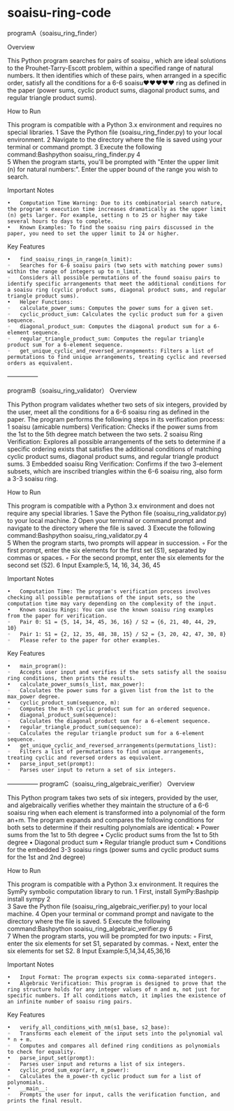 # soaisu-ring-code

programA（soaisu_ring_finder）

Overview

This Python program searches for pairs of soaisu , which are ideal solutions to the Prouhet-Tarry-Escott problem, within a specified range of natural numbers. It then identifies which of these pairs, when arranged in a specific order, satisfy all the conditions for a 6-6 soaisu❤︎❤︎❤︎❤︎❤︎  ring as defined in the paper (power sums, cyclic product sums, diagonal product sums, and regular triangle product sums).


How to Run

This program is compatible with a Python 3.x environment and requires no special libraries.
	1	Save the Python file (soaisu_ring_finder.py) to your local environment.
	2	Navigate to the directory where the file is saved using your terminal or command prompt.
	3	Execute the following command:Bashpython soaisu_ring_finder.py
	4	
	5	When the program starts, you'll be prompted with "Enter the upper limit (n) for natural numbers:". Enter the upper bound of the range you wish to search.


Important Notes

	•	Computation Time Warning: Due to its combinatorial search nature, the program's execution time increases dramatically as the upper limit (n) gets larger. For example, setting n to 25 or higher may take several hours to days to complete.
	•	Known Examples: To find the soaisu ring pairs discussed in the paper, you need to set the upper limit to 24 or higher.


Key Features

	•	find_soaisu_rings_in_range(n_limit):
	◦	Searches for 6-6 soaisu pairs (two sets with matching power sums) within the range of integers up to n_limit.
	◦	Considers all possible permutations of the found soaisu pairs to identify specific arrangements that meet the additional conditions for a soaisu ring (cyclic product sums, diagonal product sums, and regular triangle product sums).
	•	Helper Functions:
	◦	calculate_power_sums: Computes the power sums for a given set.
	◦	cyclic_product_sum: Calculates the cyclic product sum for a given sequence.
	◦	diagonal_product_sum: Computes the diagonal product sum for a 6-element sequence.
	◦	regular_triangle_product_sum: Computes the regular triangle product sum for a 6-element sequence.
	◦	get_unique_cyclic_and_reversed_arrangements: Filters a list of permutations to find unique arrangements, treating cyclic and reversed orders as equivalent.


—————

programB（soaisu_ring_validator）
Overview

This Python program validates whether two sets of six integers, provided by the user, meet all the conditions for a 6-6 soaisu ring as defined in the paper.
The program performs the following steps in its verification process:
	1	soaisu (amicable numbers) Verification: Checks if the power sums from the 1st to the 5th degree match between the two sets.
	2	soaisu Ring Verification: Explores all possible arrangements of the sets to determine if a specific ordering exists that satisfies the additional conditions of matching cyclic product sums, diagonal product sums, and regular triangle product sums.
	3	Embedded soaisu Ring Verification: Confirms if the two 3-element subsets, which are inscribed triangles within the 6-6 soaisu ring, also form a 3-3 soaisu ring.


How to Run

This program is compatible with a Python 3.x environment and does not require any special libraries.
	1	Save the Python file (soaisu_ring_validator.py) to your local machine.
	2	Open your terminal or command prompt and navigate to the directory where the file is saved.
	3	Execute the following command:Bashpython soaisu_ring_validator.py
	4	
	5	When the program starts, two prompts will appear in succession.
	◦	For the first prompt, enter the six elements for the first set (S1), separated by commas or spaces.
	◦	For the second prompt, enter the six elements for the second set (S2).
	6	Input Example:5, 14, 16, 34, 36, 45


Important Notes

	•	Computation Time: The program's verification process involves checking all possible permutations of the input sets, so the computation time may vary depending on the complexity of the input.
	•	Known soaisu Rings: You can use the known soaisu ring examples from the paper for verification.
	◦	Pair 0: S1 = {5, 14, 34, 45, 36, 16} / S2 = {6, 21, 40, 44, 29, 10}
	◦	Pair 1: S1 = {2, 12, 35, 48, 38, 15} / S2 = {3, 20, 42, 47, 30, 8}
	◦	Please refer to the paper for other examples.


Key Features

	•	main_program():
	◦	Accepts user input and verifies if the sets satisfy all the soaisu ring conditions, then prints the results.
	•	calculate_power_sums(s_list, max_power):
	◦	Calculates the power sums for a given list from the 1st to the max_power degree.
	•	cyclic_product_sum(sequence, m):
	◦	Computes the m-th cyclic product sum for an ordered sequence.
	•	diagonal_product_sum(sequence):
	◦	Calculates the diagonal product sum for a 6-element sequence.
	•	regular_triangle_product_sum(sequence):
	◦	Calculates the regular triangle product sum for a 6-element sequence.
	•	get_unique_cyclic_and_reversed_arrangements(permutations_list):
	◦	Filters a list of permutations to find unique arrangements, treating cyclic and reversed orders as equivalent.
	•	parse_input_set(prompt):
	◦	Parses user input to return a set of six integers.

—————
programC（soaisu_ring_algebraic_verifier）
Overview

This Python program takes two sets of six integers, provided by the user, and algebraically verifies whether they maintain the structure of a 6-6 soaisu ring when each element is transformed into a polynomial of the form an+m.
The program expands and compares the following conditions for both sets to determine if their resulting polynomials are identical:
	•	Power sums from the 1st to 5th degree
	•	Cyclic product sums from the 1st to 5th degree
	•	Diagonal product sum
	•	Regular triangle product sum
	•	Conditions for the embedded 3-3 soaisu rings (power sums and cyclic product sums for the 1st and 2nd degree)


How to Run

This program is compatible with a Python 3.x environment. It requires the SymPy symbolic computation library to run.
	1	First, install SymPy:Bashpip install sympy
	2	
	3	Save the Python file (soaisu_ring_algebraic_verifier.py) to your local machine.
	4	Open your terminal or command prompt and navigate to the directory where the file is saved.
	5	Execute the following command:Bashpython soaisu_ring_algebraic_verifier.py
	6	
	7	When the program starts, you will be prompted for two inputs:
	◦	First, enter the six elements for set S1, separated by commas.
	◦	Next, enter the six elements for set S2.
	8	Input Example:5,14,34,45,36,16


Important Notes

	•	Input Format: The program expects six comma-separated integers.
	•	Algebraic Verification: This program is designed to prove that the ring structure holds for any integer values of n and m, not just for specific numbers. If all conditions match, it implies the existence of an infinite number of soaisu ring pairs.


Key Features

	•	verify_all_conditions_with_nm(s1_base, s2_base):
	◦	Transforms each element of the input sets into the polynomial val * n + m.
	◦	Computes and compares all defined ring conditions as polynomials to check for equality.
	•	parse_input_set(prompt):
	◦	Parses user input and returns a list of six integers.
	•	cyclic_prod_sum_expr(arr, m_power):
	◦	Calculates the m_power-th cyclic product sum for a list of polynomials.
	•	__main__:
	◦	Prompts the user for input, calls the verification function, and prints the final result.